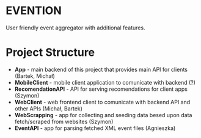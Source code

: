 # EVENTION
User friendly event aggregator with additional features.

# Project Structure
* **App** - main backend of this project that provides main API for clients (Bartek, Michał)
* **MobileClient** - mobile client application to comunicate with backend (?)
* **RecomendationAPI** - API for serving recomendations for client apps (Szymon)
* **WebClient** - web frontend client to comunicate with backend API and other APIs (Michał, Bartek)
* **WebScrapping** - app for collecting and seeding data besed upon data fetch/scraped from websites (Szymon)
* **EventAPI** - app for parsing fetched XML event files (Agnieszka)
